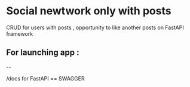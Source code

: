 # Social newtwork only with posts

CRUD for users with posts , opportunity to like another posts on FastAPI framework

For launching app : 
--
--

/docs for FastAPI == SWAGGER
